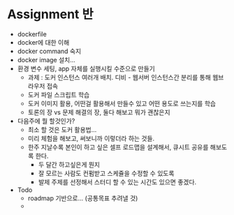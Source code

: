 # Assignment 반
- dockerfile
- docker에 대한 이해
- docker command 숙지
- docker image 설치...
- 환경 변수 세팅, app 자체를 실행시킬 수준으로 만들기
    - 과제 : 도커 인스턴스 여러개 배치. 디비 - 웹서버 인스턴스간 분리를 통해 웹브라우저 접속
    - 도커 파일 스크립트 학습
    - 도커 이미지 활용, 어떤걸 활용해서 만들수 있고 어떤 용도로 쓰는지를 학습
    - 토론의 장 vs 문제 해결의 장, 둘다 해보고 뭐가 괜찮은지
- 다음주에 뭘 할것인가?
    - 최소 할 것은 도커 활용법...
    - 미리 체험을 해보고, 써보니까 이렇더라 하는 것들.
    - 한주 지날수록 본인이 하고 싶은 셀프 로드맵을 설계해서, 큐시트 공유를 해보도록 한다.
        - 두 달간 하고싶은게 뭔지
        - 잘 모르는 사람도 컨펌받고 스케쥴을 수정할 수 있도록
        - 발제 주제를 선정해서 스터디 할 수 있는 시간도 있으면 좋겠다.
- Todo
    - roadmap 기반으로... (공통목표 추려낼 것)
    - 

